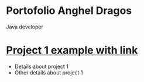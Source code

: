 # Portofolio Anghel Dragos
Java developer

# [Project 1 example with link](https:test_test_test)
* Details about project 1
* Other details about project 1
